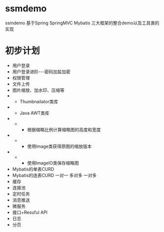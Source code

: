 # ssmdemo
ssmdemo  基于Spring SpringMVC Mybatis 三大框架的整合demo以及工具类的实现

# 初步计划
-   用户登录
-   用户登录进阶---密码加盐加密
-   权限管理
-   文件上传
-   图片缩放、加水印、压缩等
- -   Thumbnailator类库
- -   Java AWT类库
- - -   根据缩略比例计算缩略图的高度和宽度
- - -   使用Image类获得原图的缩放版本
- - -   使用ImageIO类保存缩略图
-   Mybatis的单表CURD
-   Mybatis的连表CURD  一对一  多对多  一对多
-    缓存
-   连接池
-   定时任务
-   消息推送
-   微服务
-   接口+Resuful API
-   日志
-   分页